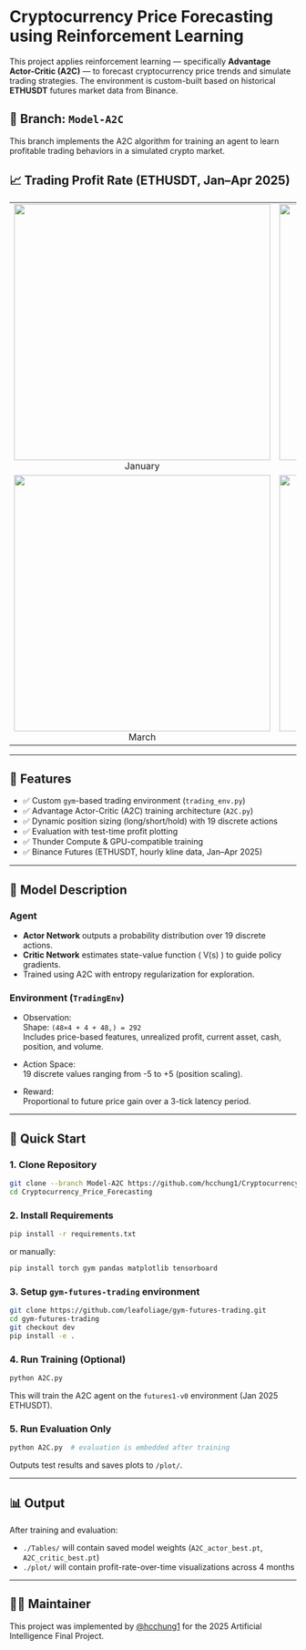 # Cryptocurrency Price Forecasting using Reinforcement Learning

This project applies reinforcement learning — specifically **Advantage Actor-Critic (A2C)** — to forecast cryptocurrency price trends and simulate trading strategies. The environment is custom-built based on historical **ETHUSDT** futures market data from Binance.

## 📁 Branch: `Model-A2C`
This branch implements the A2C algorithm for training an agent to learn profitable trading behaviors in a simulated crypto market.

## 📈 Trading Profit Rate (ETHUSDT, Jan–Apr 2025)

<table>
  <tr>
    <td align="center"><img src="./imgs/train_by_1/A2C_actor_best_1.png" width="450"/><br>January</td>
    <td align="center"><img src="./imgs/train_by_1/A2C_actor_best_2.png" width="450"/><br>February</td>
  </tr>
  <tr>
    <td align="center"><img src="./imgs/train_by_1/A2C_actor_best_3.png" width="450"/><br>March</td>
    <td align="center"><img src="./imgs/train_by_1/A2C_actor_best_4.png" width="450"/><br>April</td>
  </tr>
</table>

---

## 📌 Features

- ✅ Custom `gym`-based trading environment (`trading_env.py`)
- ✅ Advantage Actor-Critic (A2C) training architecture (`A2C.py`)
- ✅ Dynamic position sizing (long/short/hold) with 19 discrete actions
- ✅ Evaluation with test-time profit plotting
- ✅ Thunder Compute & GPU-compatible training
- ✅ Binance Futures (ETHUSDT, hourly kline data, Jan–Apr 2025)

---

## 🧠 Model Description

### Agent
- **Actor Network** outputs a probability distribution over 19 discrete actions.
- **Critic Network** estimates state-value function \( V(s) \) to guide policy gradients.
- Trained using A2C with entropy regularization for exploration.

### Environment (`TradingEnv`)
- Observation:  
  Shape: `(48×4 + 4 + 48,) = 292`  
  Includes price-based features, unrealized profit, current asset, cash, position, and volume.

- Action Space:  
  19 discrete values ranging from -5 to +5 (position scaling).

- Reward:  
  Proportional to future price gain over a 3-tick latency period.

---

## 🚀 Quick Start

### 1. Clone Repository

```bash
git clone --branch Model-A2C https://github.com/hcchung1/Cryptocurrency_Price_Forecasting.git
cd Cryptocurrency_Price_Forecasting
````

### 2. Install Requirements

```bash
pip install -r requirements.txt
```

or manually:

```bash
pip install torch gym pandas matplotlib tensorboard
```

### 3. Setup `gym-futures-trading` environment

```bash
git clone https://github.com/leafoliage/gym-futures-trading.git
cd gym-futures-trading
git checkout dev
pip install -e .
```

### 4. Run Training (Optional)

```bash
python A2C.py
```

This will train the A2C agent on the `futures1-v0` environment (Jan 2025 ETHUSDT).

### 5. Run Evaluation Only

```bash
python A2C.py  # evaluation is embedded after training
```

Outputs test results and saves plots to `/plot/`.

---

## 📊 Output

After training and evaluation:

* `./Tables/` will contain saved model weights (`A2C_actor_best.pt`, `A2C_critic_best.pt`)
* `./plot/` will contain profit-rate-over-time visualizations across 4 months

---

## 👨‍💻 Maintainer

This project was implemented by [@hcchung1](https://github.com/hcchung1) for the 2025 Artificial Intelligence Final Project.
